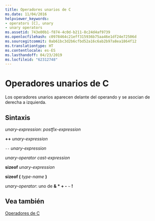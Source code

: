```yaml
---
title: Operadores unarios de C
ms.date: 11/04/2016
helpviewer_keywords:
- operators [C], unary
- unary operators
ms.assetid: 743e00b1-f874-4c0d-b211-8c24d4af9739
ms.openlocfilehash: c0978464c21eff315936b75aa46e1df24e72506d
ms.sourcegitcommit: 0ab61bc3d2b6cfbd52a16c6ab2b97a8ea1864f12
ms.translationtype: HT
ms.contentlocale: es-ES
ms.lasthandoff: 04/23/2019
ms.locfileid: "62312748"
---
```

# <a name="c-unary-operators"></a>Operadores unarios de C

Los operadores unarios aparecen delante del operando y se asocian de derecha a izquierda.

## <a name="syntax"></a>Sintaxis

*unary-expression*: *postfix-expression*

**++**  *unary-expression*

`--`  *unary-expression*

*unary-operator cast-expression*

**sizeof**  *unary-expression*

**sizeof (**  *type-name*  **)**

*unary-operator*: uno de **& \* + -** `~` **!**

## <a name="see-also"></a>Vea también

[Operadores de C](../c-language/c-operators.md)
